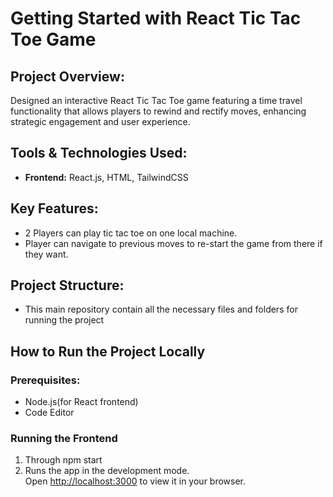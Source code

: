 # Getting Started with React Tic Tac Toe Game

## Project Overview:

Designed an interactive React Tic Tac Toe game featuring a time travel functionality that allows players to rewind and rectify moves, enhancing strategic engagement and user experience.

## Tools & Technologies Used:

- **Frontend:** React.js, HTML, TailwindCSS

## Key Features:

- 2 Players can play tic tac toe on one local machine.
- Player can navigate to previous moves to re-start the game from there if they want.

## Project Structure:

- This main repository contain all the necessary files and folders for running the project

## How to Run the Project Locally

### Prerequisites:

- Node.js(for React frontend)
- Code Editor

### Running the Frontend

1. Through npm start
2. Runs the app in the development mode.\
   Open [http://localhost:3000](http://localhost:3000) to view it in your browser.
